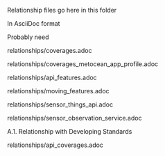 Relationship files go here in this folder

In AsciiDoc format

Probably need 

relationships/coverages.adoc

relationships/coverages_metocean_app_profile.adoc

relationships/api_features.adoc

relationships/moving_features.adoc

relationships/sensor_things_api.adoc

relationships/sensor_observation_service.adoc

A.1. Relationship with Developing Standards

relationships/api_coverages.adoc

